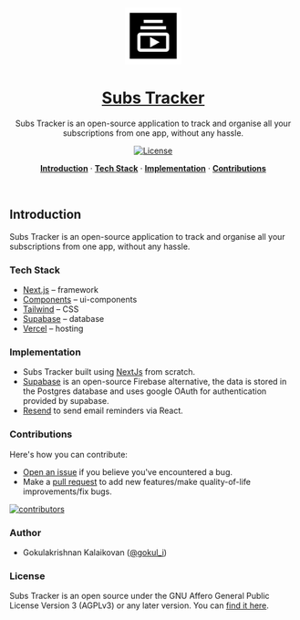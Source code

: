 <a href="https://subs.is">
<p align="center"><img alt="Subs Tracker is an open-source application to track and organise all your subscriptions from one app, without any hassle" width="100" height="100" src="./public/images/icons/logo.svg"></p>
  <h1 align="center">Subs Tracker</h1>
</a>

<p align="center">
  Subs Tracker is an open-source application to track and organise all your subscriptions from one app, without any hassle.
</p>

<p align="center">
  <a href="https://github.com/gokulkrishh/subs.is/blob/main/LICENSE">
    <img src="https://img.shields.io/github/license/gokulkrishh/subs.is?label=license&logo=github&color=f80&logoColor=fff" alt="License" />
  </a>
</p>

<p align="center">
  <a href="#introduction"><strong>Introduction</strong></a> ·
  <a href="#tech-stack"><strong>Tech Stack</strong></a> ·
  <a href="#implementation"><strong>Implementation</strong></a> ·
  <a href="#contributions"><strong>Contributions</strong></a>
</p>
<br/>

## Introduction

Subs Tracker is an open-source application to track and organise all your subscriptions from one app, without any hassle.

### Tech Stack

- [Next.js](https://nextjs.org/) – framework
- [Components](https://ui.shadcn.com/) – ui-components
- [Tailwind](https://tailwindcss.com/) – CSS
- [Supabase](https://supabase.com/) – database
- [Vercel](https://vercel.com/) – hosting

### Implementation

- Subs Tracker built using [NextJs](https://nextjs.org) from scratch.
- [Supabase](https://supabase.com/) is an open-source Firebase alternative, the data is stored in the Postgres database and uses google OAuth for authentication provided by supabase.
- [Resend](https://resend.com) to send email reminders via React.

### Contributions

Here's how you can contribute:

- [Open an issue](https://github.com/gokulkrishh/subs.is/issues) if you believe you've encountered a bug.
- Make a [pull request](https://github.com/gokulkrishh/subs.is/pull) to add new features/make quality-of-life improvements/fix bugs.

<a href="https://github.com/gokulkrishh/subs.is/graphs/contributors">
  <img src="https://contrib.rocks/image?repo=gokulkrishh/subs.is" alt="contributors" />
</a>

### Author

- Gokulakrishnan Kalaikovan ([@gokul_i](https://twitter.com/gokul_i))

### License

Subs Tracker is an open source under the GNU Affero General Public License Version 3 (AGPLv3) or any later version. You can [find it here](https://github.com/gokulkrishh/subs.is/blob/main/LICENSE).
